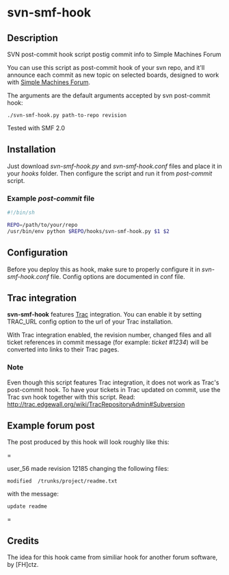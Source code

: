 svn-smf-hook
============

## Description

SVN post-commit hook script postig commit info to Simple Machines Forum

You can use this script as post-commit hook of your svn repo,
and it'll announce each commit as new topic on selected boards,
designed to work with [Simple Machines Forum](http://www.simplemachines.org/).

The arguments are the default arguments accepted by svn post-commit hook:

~~~
./svn-smf-hook.py path-to-repo revision
~~~

Tested with SMF 2.0

## Installation

Just download *svn-smf-hook.py* and *svn-smf-hook.conf* files and place it in your *hooks* folder. Then configure the script and run it from *post-commit* script.

### Example *post-commit* file

``` sh
#!/bin/sh

REPO=/path/to/your/repo
/usr/bin/env python $REPO/hooks/svn-smf-hook.py $1 $2
```

## Configuration

Before you deploy this as hook, make sure to properly configure it in *svn-smf-hook.conf* file. Config options are documented in conf file.

## Trac integration

**svn-smf-hook** features [Trac](http://trac.edgewall.org/) integration. You can enable it by setting TRAC_URL config option to the url of your Trac installation.

With Trac integration enabled, the revision number, changed files and all ticket references in commit message (for example: *ticket #1234*) will be converted into links to their Trac pages.

### Note

Even though this script features Trac integration, it does not work as Trac's post-commit hook. To have your tickets in Trac updated on commit, use the Trac svn hook together with this script. Read: http://trac.edgewall.org/wiki/TracRepositoryAdmin#Subversion

## Example forum post

The post produced by this hook will look roughly like this:

=

user_56 made revision 12185 changing the following files:

~~~
modified  /trunks/project/readme.txt
~~~
with the message:

~~~
update readme
~~~

=

## Credits

The idea for this hook came from similiar hook for another forum software, by [FH]ctz.
